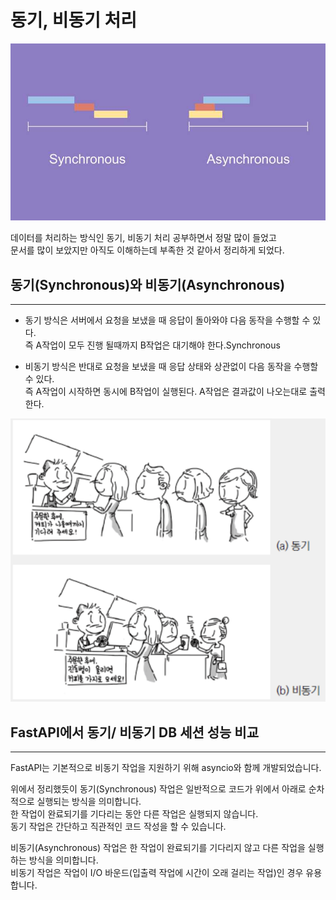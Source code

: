 # 동기, 비동기 처리

![![Alt text](/What%20did%20you%20study%20today/img/image1.png)](img/image1.png)

데이터를 처리하는 방식인 동기, 비동기 처리 공부하면서 정말 많이 들었고  
문서를 많이 보았지만 아직도 이해하는데 부족한 것 같아서 정리하게 되었다.

## 동기(Synchronous)와 비동기(Asynchronous)

---

- 동기 방식은 서버에서 요청을 보냈을 때 응답이 돌아와야 다음 동작을 수행할 수 있다.  
  즉 A작업이 모두 진행 될때까지 B작업은 대기해야 한다.Synchronous

- 비동기 방식은 반대로 요청을 보냈을 때 응답 상태와 상관없이 다음 동작을 수행할 수 있다.  
  즉 A작업이 시작하면 동시에 B작업이 실행된다. A작업은 결과값이 나오는대로 출력한다.

![Alt text](img/image.png)

## FastAPI에서 동기/ 비동기 DB 세션 성능 비교

---

FastAPI는 기본적으로 비동기 작업을 지원하기 위해 asyncio와 함께 개발되었습니다.

위에서 정리했듯이 동기(Synchronous) 작업은 일반적으로 코드가 위에서 아래로 순차적으로 실행되는 방식을 의미합니다.  
한 작업이 완료되기를 기다리는 동안 다른 작업은 실행되지 않습니다.  
동기 작업은 간단하고 직관적인 코드 작성을 할 수 있습니다.

비동기(Asynchronous) 작업은 한 작업이 완료되기를 기다리지 않고 다른 작업을 실행하는 방식을 의미합니다.  
비동기 작업은 작업이 I/O 바운드(입출력 작업에 시간이 오래 걸리는 작업)인 경우 유용합니다.

